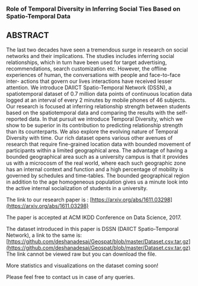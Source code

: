 ### Role of Temporal Diversity in Inferring Social Ties Based on Spatio-Temporal Data

## ABSTRACT
The last two decades have seen a tremendous surge in research on social networks and their implications. The studies includes inferring social relationships, which in turn have
been used for target advertising, recommendations, search customization etc. However, the offline experiences of human, the conversations with people and face-to-face inter-
actions that govern our lives interactions have received lesser attention. We introduce DAIICT Spatio-Temporal Network (DSSN), a spatiotemporal dataset of 0.7 million
data points of continuous location data logged at an interval of every 2 minutes by mobile phones of 46 subjects. Our research is focused at inferring relationship strength
between students based on the spatiotemporal data and comparing the results with the self-reported data. In that pursuit we introduce Temporal Diversity, which we show
to be superior in its contribution to predicting relationship strength than its counterparts. We also explore the evolving nature of Temporal Diversity with time.
Our rich dataset opens various other avenues of research that require fine-grained location data with bounded movement of participants within a limited geographical area. The
advantage of having a bounded geographical area such as a university campus is that it provides us with a microcosm of the real world, where each such geographic zone
has an internal context and function and a high percentage of mobility is governed by schedules and time-tables. The bounded geographical region in addition to the age homogeneous population gives us a minute look into the active internal socialization of students in a university.

The link to our research paper is : [https://arxiv.org/abs/1611.03298](https://arxiv.org/abs/1611.03298)

The paper is accepted at ACM IKDD Conference on Data Science, 2017.

The dataset introduced in this paper is DSSN (DAIICT Spatio-Temporal Network), a link to the same is: [https://github.com/deshanadesai/Geospat/blob/master/Dataset.csv.tar.gz](https://github.com/deshanadesai/Geospat/blob/master/Dataset.csv.tar.gz)
The link cannot be viewed raw but you can download the file.

More statistics and visualizations on the dataset coming soon!

Please feel free to contact us in case of any queries.
